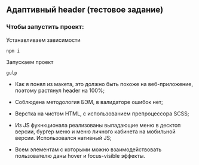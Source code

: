 ## Адаптивный header (тестовое задание)

### Чтобы запустить проект:

Устанавливаем зависимости

~~~
npm i
~~~

Запускаем проект

~~~
gulp
~~~

- Как я понял из макета, это должно быть похоже на веб-приложение, поэтому растянул header на 100%;

- Соблюдена методология БЭМ, в валидаторе ошибок нет;

- Верстка на чистом HTML, с использованием препроцессора SCSS;

- Из JS фукнкционала реализованы выпадающие меню в десктоп версии, бургер меню и меню личного кабинета на мобильной версии. Использовался нативный JS;

- Всем элементам с которыми можно взаимодействовать пользователю даны hover и focus-visible эффекты.
